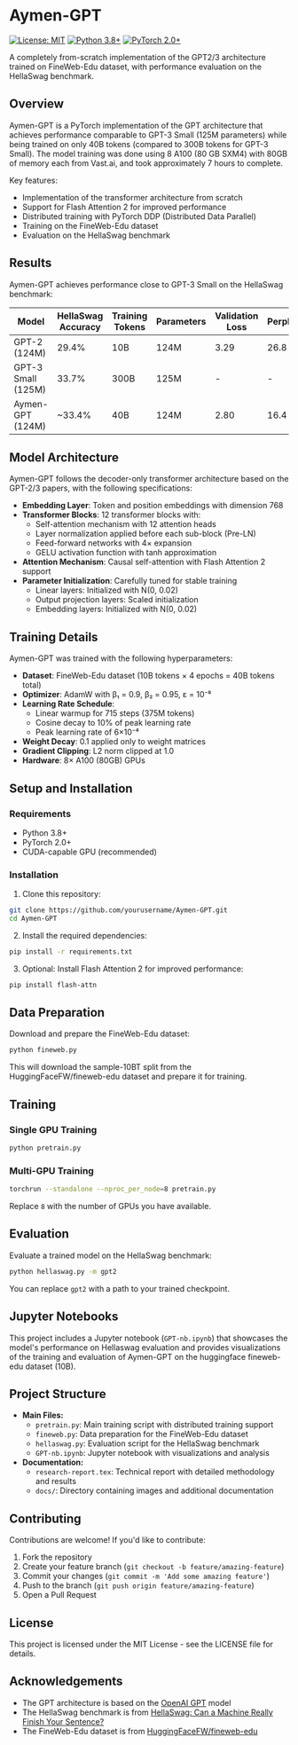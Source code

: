 # Aymen-GPT

[![License: MIT](https://img.shields.io/badge/License-MIT-yellow.svg)](https://opensource.org/licenses/MIT)
[![Python 3.8+](https://img.shields.io/badge/python-3.8+-blue.svg)](https://www.python.org/downloads/)
[![PyTorch 2.0+](https://img.shields.io/badge/PyTorch-2.0+-red.svg)](https://pytorch.org/)

A completely from-scratch implementation of the GPT2/3 architecture trained on FineWeb-Edu dataset, with performance evaluation on the HellaSwag benchmark.

## Overview

Aymen-GPT is a PyTorch implementation of the GPT architecture that achieves performance comparable to GPT-3 Small (125M parameters) while being trained on only 40B tokens (compared to 300B tokens for GPT-3 Small).
The model training was done using 8 A100 (80 GB SXM4) with 80GB of memory each from Vast.ai, and took approximately 7 hours to complete.

Key features:
- Implementation of the transformer architecture from scratch
- Support for Flash Attention 2 for improved performance
- Distributed training with PyTorch DDP (Distributed Data Parallel)
- Training on the FineWeb-Edu dataset
- Evaluation on the HellaSwag benchmark

## Results

Aymen-GPT achieves performance close to GPT-3 Small on the HellaSwag benchmark:

| Model | HellaSwag Accuracy | Training Tokens | Parameters | Validation Loss | Perplexity |
| ----- | ----------------- | -------------- | ---------- | --------------- | ---------- |
| GPT-2 (124M) | 29.4% | 10B | 124M | 3.29 | 26.8 |
| GPT-3 Small (125M) | 33.7% | 300B | 125M | - | - |
| Aymen-GPT (124M) | ~33.4% | 40B | 124M | 2.80 | 16.4 |


## Model Architecture

Aymen-GPT follows the decoder-only transformer architecture based on the GPT-2/3 papers, with the following specifications:

- **Embedding Layer**: Token and position embeddings with dimension 768
- **Transformer Blocks**: 12 transformer blocks with:
  - Self-attention mechanism with 12 attention heads
  - Layer normalization applied before each sub-block (Pre-LN)
  - Feed-forward networks with 4× expansion
  - GELU activation function with tanh approximation
- **Attention Mechanism**: Causal self-attention with Flash Attention 2 support
- **Parameter Initialization**: Carefully tuned for stable training
  - Linear layers: Initialized with N(0, 0.02)
  - Output projection layers: Scaled initialization
  - Embedding layers: Initialized with N(0, 0.02)

## Training Details

Aymen-GPT was trained with the following hyperparameters:

- **Dataset**: FineWeb-Edu dataset (10B tokens × 4 epochs = 40B tokens total)
- **Optimizer**: AdamW with β₁ = 0.9, β₂ = 0.95, ε = 10⁻⁸
- **Learning Rate Schedule**:
  - Linear warmup for 715 steps (375M tokens)
  - Cosine decay to 10% of peak learning rate
  - Peak learning rate of 6×10⁻⁴
- **Weight Decay**: 0.1 applied only to weight matrices
- **Gradient Clipping**: L2 norm clipped at 1.0
- **Hardware**: 8× A100 (80GB) GPUs


## Setup and Installation

### Requirements
- Python 3.8+
- PyTorch 2.0+
- CUDA-capable GPU (recommended)

### Installation

1. Clone this repository:
```bash
git clone https://github.com/yourusername/Aymen-GPT.git
cd Aymen-GPT
```

2. Install the required dependencies:
```bash
pip install -r requirements.txt
```

3. Optional: Install Flash Attention 2 for improved performance:
```bash
pip install flash-attn
```

## Data Preparation

Download and prepare the FineWeb-Edu dataset:

```bash
python fineweb.py
```

This will download the sample-10BT split from the HuggingFaceFW/fineweb-edu dataset and prepare it for training.

## Training

### Single GPU Training

```bash
python pretrain.py
```

### Multi-GPU Training

```bash
torchrun --standalone --nproc_per_node=8 pretrain.py
```

Replace `8` with the number of GPUs you have available.

## Evaluation

Evaluate a trained model on the HellaSwag benchmark:

```bash
python hellaswag.py -m gpt2
```

You can replace `gpt2` with a path to your trained checkpoint.

## Jupyter Notebooks

This project includes a Jupyter notebook (`GPT-nb.ipynb`) that showcases the model's performance on Hellaswag evaluation and provides visualizations of the training and evaluation of Aymen-GPT on the huggingface fineweb-edu dataset (10B).

## Project Structure

- **Main Files:**
  - `pretrain.py`: Main training script with distributed training support
  - `fineweb.py`: Data preparation for the FineWeb-Edu dataset
  - `hellaswag.py`: Evaluation script for the HellaSwag benchmark
  - `GPT-nb.ipynb`: Jupyter notebook with visualizations and analysis
- **Documentation:**
  - `research-report.tex`: Technical report with detailed methodology and results
  - `docs/`: Directory containing images and additional documentation

## Contributing

Contributions are welcome! If you'd like to contribute:

1. Fork the repository
2. Create your feature branch (`git checkout -b feature/amazing-feature`)
3. Commit your changes (`git commit -m 'Add some amazing feature'`)
4. Push to the branch (`git push origin feature/amazing-feature`)
5. Open a Pull Request

## License

This project is licensed under the MIT License - see the LICENSE file for details.

## Acknowledgements

- The GPT architecture is based on the [OpenAI GPT](https://github.com/openai/gpt-2) model
- The HellaSwag benchmark is from [HellaSwag: Can a Machine Really Finish Your Sentence?](https://rowanzellers.com/hellaswag/)
- The FineWeb-Edu dataset is from [HuggingFaceFW/fineweb-edu](https://huggingface.co/datasets/HuggingFaceFW/fineweb-edu)